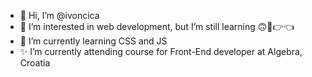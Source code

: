 - 👋 Hi, I’m @ivoncica
- 👀 I’m interested in web development, but I’m still learning 🙃🥺👉👈
- 🌱 I’m currently learning CSS and JS
- ✨ I’m currently attending course for Front-End developer at Algebra, Croatia 
<!---
ivoncica/ivoncica is a ✨ special ✨ repository because its `README.md` (this file) appears on your GitHub profile.
You can click the Preview link to take a look at your changes.
--->
